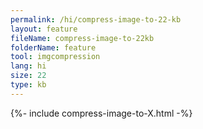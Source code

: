 ```yaml
---
permalink: /hi/compress-image-to-22-kb
layout: feature
fileName: compress-image-to-22kb
folderName: feature
tool: imgcompression
lang: hi
size: 22
type: kb
---
```


{%- include compress-image-to-X.html -%}
